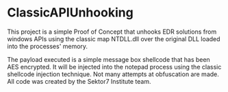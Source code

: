 # ClassicAPIUnhooking

This project is a simple Proof of Concept that unhooks EDR solutions from windows APIs using the classic map NTDLL.dll over the original DLL loaded into the processes' memory.

The payload executed is a simple message box shellcode that has been AES encrypted. It will be injected into the notepad process using the classic shellcode injection technique.
Not many attempts at obfuscation are made. All code was created by the Sektor7 Institute team.
